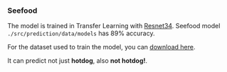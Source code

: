 ### Seefood

The model is trained in Transfer Learning with [Resnet34](https://towardsdatascience.com/understanding-and-visualizing-resnets-442284831be8). Seefood model `./src/prediction/data/models` has 89% accuracy.

For the dataset used to train the model, you can [download here](https://www.kaggle.com/dansbecker/hot-dog-not-hot-dog).

It can predict not just **hotdog**, also **not hotdog!**.
